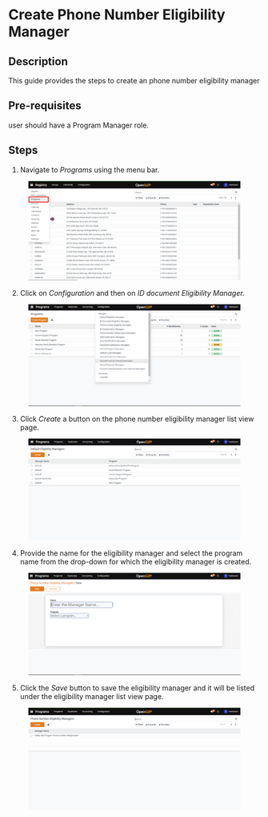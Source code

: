 # Create Phone Number Eligibility Manager

## Description

This guide provides the steps to create an phone number eligibility manager

## Pre-requisites

user should have a Program Manager role.

## Steps

1. Navigate to _Programs_ using the menu bar.

<figure><img src="../../../.gitbook/assets/programs.png" alt=""><figcaption></figcaption></figure>

2. Click on _Configuration_ and then on _ID document Eligibility Manager._&#x20;

<figure><img src="../../../.gitbook/assets/configuration.png" alt=""><figcaption></figcaption></figure>

3. Click _Create_ a button on the phone number eligibility manager list view page.

<figure><img src="../../../.gitbook/assets/default-eligibility-manager-listview-page.png" alt=""><figcaption></figcaption></figure>

4. Provide the name for the eligibility manager and select the program name from the drop-down for which the eligibility manager is created.

<figure><img src="../../../.gitbook/assets/phone-number-eligibility-manager-creation-page.png" alt=""><figcaption></figcaption></figure>

5. Click the _Save_ button to save the eligibility manager and it will be listed under the eligibility manager list view page.&#x20;

<figure><img src="../../../.gitbook/assets/phone-number-elibility-listview-page (1).png" alt=""><figcaption></figcaption></figure>
